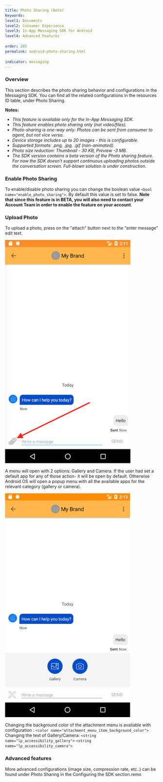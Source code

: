 ```yaml
---
title: Photo Sharing (Beta)
Keywords:
level1: Documents
level2: Consumer Experience
level3: In-App Messaging SDK for Android
level4: Advanced Features

order: 285
permalink: android-photo-sharing.html

indicator: messaging
---
```


### Overview

This section describes the photo sharing behavior and configurations in the Messaging SDK. You can find all the related configurations in the resources ID table, under Photo Sharing.

**Notes:**

- *This feature is available only for the In-App Messaging SDK.*
- *This feature enables photo sharing only (not video/files).*
- *Photo-sharing is one-way only: Photos can be sent from consumer to agent, but not vice versa.*
- *Device storage includes up to 20 images - this is configurable.*
- *Supported formats: .png, .jpg, .gif (non-animated).*
- *Photo size reduction: Thumbnail - 30 KB, Preview -3 MB.*
- *The SDK version contains a beta version of the Photo sharing feature. For now the SDK doesn’t support continuous uploading photos outside the conversation screen. Full-blown solution is under construction.*

### Enable Photo Sharing

To enable/disable photo sharing you can change the boolean value ```<bool name="enable_photo_sharing">```. By default this value is set to false.  **Note that since this feature is in BETA, you will also need to contact your Account Team in order to enable the feature on your account**.

###  Upload Photo

To upload a photo, press on the "attach" button next to the "enter message" edit text.

![Photosharing1](img/photosharing1.png)

A menu will open with 2 options: Gallery and Camera. If the user had set a default app for any of those action- it will be open by default. Otherwise Android OS will open a popup menu with all the available apps for the relevant category (gallery or camera).

![Photosharing2](img/photosharing2.png)

Changing the background color of the attachment menu is available with configuration :
```<color name="attachment_menu_item_background_color">```
Changing the text of Gallery/Camera:
```<string name="lp_accessibility_gallery">```
```<string name="lp_accessibility_camera">```

### Advanced features

More advanced configurations (image size, compression rate, etc..) can be found under Photo Sharing in the Configuring the SDK section.remo

